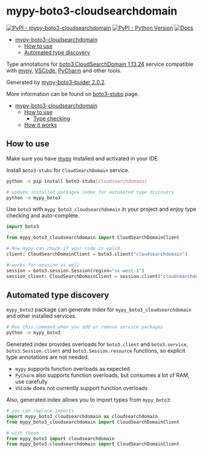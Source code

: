 # mypy-boto3-cloudsearchdomain

[![PyPI - mypy-boto3-cloudsearchdomain](https://img.shields.io/pypi/v/mypy-boto3-cloudsearchdomain.svg?color=blue)](https://pypi.org/project/mypy-boto3-cloudsearchdomain)
[![PyPI - Python Version](https://img.shields.io/pypi/pyversions/mypy-boto3-cloudsearchdomain.svg?color=blue)](https://pypi.org/project/mypy-boto3-cloudsearchdomain)
[![Docs](https://img.shields.io/readthedocs/mypy-boto3-builder.svg?color=blue)](https://mypy-boto3-builder.readthedocs.io/)

- [mypy-boto3-cloudsearchdomain](#mypy-boto3-cloudsearchdomain)
  - [How to use](#how-to-use)
  - [Automated type discovery](#automated-type-discovery)


Type annotations for
[boto3.CloudSearchDomain 1.13.24](https://boto3.amazonaws.com/v1/documentation/api/1.13.24/reference/services/cloudsearchdomain.html#CloudSearchDomain) service
compatible with [mypy](https://github.com/python/mypy), [VSCode](https://code.visualstudio.com/),
[PyCharm](https://www.jetbrains.com/pycharm/) and other tools.

Generated by [mypy-boto3-buider 2.0.2](https://github.com/vemel/mypy_boto3_builder).

More information can be found on [boto3-stubs](https://pypi.org/project/boto3-stubs/) page.

- [mypy-boto3-cloudsearchdomain](#mypy-boto3-cloudsearchdomain)
  - [How to use](#how-to-use)
    - [Type checking](#type-checking)
  - [How it works](#how-it-works)

## How to use

Make sure you have [mypy](https://github.com/python/mypy) installed and activated in your IDE.

Install `boto3-stubs` for `CloudSearchDomain` service.

```bash
python -m pip install boto3-stubs[cloudsearchdomain]

# update installed packages index for automated type discovery
python -m mypy_boto3
```

Use `boto3` with `mypy_boto3_cloudsearchdomain` in your project and enjoy type checking and auto-complete.

```python
import boto3

from mypy_boto3_cloudsearchdomain import CloudSearchDomainClient

# Now mypy can check if your code is valid.
client: CloudSearchDomainClient = boto3.client("cloudsearchdomain")

# works for session as well
session = boto3.session.Session(region="us-west-1")
session_client: CloudSearchDomainClient = session.client("cloudsearchdomain")

```

## Automated type discovery

`mypy_boto3` package can generate index for `mypy_boto3_cloudsearchdomain` and other installed services.

```bash
# Run this command when you add or remove service packages
python -m mypy_boto3
```

Generated index provides overloads for `boto3.client` and `boto3.service`,
`boto3.Session.client` and `boto3.Session.resource` functions,
so explicit type annotations are not needed.

- `mypy` supports function overloads as expected
- `PyCharm` also supports function overloads, but consumes a lot of RAM, use carefully
- `VSCode` does not currently support function overloads

Also, generated index allows you to import types from `mypy_boto3`:

```python
# you can replace imports
import mypy_boto3_cloudsearchdomain as cloudsearchdomain
from mypy_boto3_cloudsearchdomain import CloudSearchDomainClient

# with these
from mypy_boto3 import cloudsearchdomain
from mypy_boto3.cloudsearchdomain import CloudSearchDomainClient
```